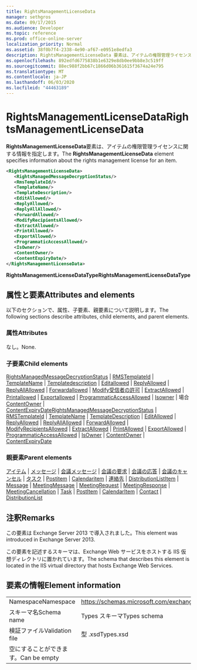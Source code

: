 ```yaml
---
title: RightsManagementLicenseData
manager: sethgros
ms.date: 09/17/2015
ms.audience: Developer
ms.topic: reference
ms.prod: office-online-server
localization_priority: Normal
ms.assetid: 38f0b7f4-2338-4e90-af67-e0951e8edfa3
description: RightsManagementLicenseData 要素は、アイテムの権限管理ライセンスに関する情報を指定します。
ms.openlocfilehash: 892edfd6775838b1e6329e8db0ee9bb8e3c519ff
ms.sourcegitcommit: 88ec988f2bb67c1866d06b361615f3674a24e795
ms.translationtype: MT
ms.contentlocale: ja-JP
ms.lasthandoff: 06/03/2020
ms.locfileid: "44463189"
---
```

# <a name="rightsmanagementlicensedata"></a><span data-ttu-id="23e47-103">RightsManagementLicenseData</span><span class="sxs-lookup"><span data-stu-id="23e47-103">RightsManagementLicenseData</span></span>

<span data-ttu-id="23e47-104">**RightsManagementLicenseData**要素は、アイテムの権限管理ライセンスに関する情報を指定します。</span><span class="sxs-lookup"><span data-stu-id="23e47-104">The **RightsManagementLicenseData** element specifies information about the rights management license for an item.</span></span> 
  
```XML
<RightsManagementLicenseData>
   <RightsManagedMessageDecryptionStatus/>
   <RmsTemplateId/>
   <TemplateName/>
   <TemplateDescription/>
   <EditAllowed/>
   <ReplyAllowed/>
   <ReplyAllAllowed/>
   <ForwardAllowed/>
   <ModifyRecipientsAllowed/>
   <ExtractAllowed/>
   <PrintAllowed/>
   <ExportAllowed/>
   <ProgrammaticAccessAllowed/>
   <IsOwner/>
   <ContentOwner/>
   <ContentExpiryDate/>
</RightsManagementLicenseData>
```

 <span data-ttu-id="23e47-105">**RightsManagementLicenseDataType**</span><span class="sxs-lookup"><span data-stu-id="23e47-105">**RightsManagementLicenseDataType**</span></span>
## <a name="attributes-and-elements"></a><span data-ttu-id="23e47-106">属性と要素</span><span class="sxs-lookup"><span data-stu-id="23e47-106">Attributes and elements</span></span>

<span data-ttu-id="23e47-107">以下のセクションで、属性、子要素、親要素について説明します。</span><span class="sxs-lookup"><span data-stu-id="23e47-107">The following sections describe attributes, child elements, and parent elements.</span></span>
  
### <a name="attributes"></a><span data-ttu-id="23e47-108">属性</span><span class="sxs-lookup"><span data-stu-id="23e47-108">Attributes</span></span>

<span data-ttu-id="23e47-109">なし。</span><span class="sxs-lookup"><span data-stu-id="23e47-109">None.</span></span>
  
### <a name="child-elements"></a><span data-ttu-id="23e47-110">子要素</span><span class="sxs-lookup"><span data-stu-id="23e47-110">Child elements</span></span>

<span data-ttu-id="23e47-111">[RightsManagedMessageDecryptionStatus](rightsmanagedmessagedecryptionstatus.md)  | [RMSTemplateId](rmstemplateid.md)  | [TemplateName](templatename.md)  | [Templatedescription](templatedescription.md)  | [Editallowed](editallowed.md)  | [ReplyAllowed](replyallowed.md)  | [ReplyAllAllowed](replyallallowed.md)  | [Forwardallowed](forwardallowed.md)  | [Modify受信者の許可](modifyrecipientsallowed.md)  | [ExtractAllowed](extractallowed.md)  | [Printallowed](printallowed.md)  | [Exportallowed](exportallowed.md)  | [ProgrammaticAccessAllowed](programmaticaccessallowed.md)  | [Isowner](isowner.md)  |  場合[ContentOwner](contentowner.md)  | [ContentExpiryDate](contentexpirydate.md)</span><span class="sxs-lookup"><span data-stu-id="23e47-111">[RightsManagedMessageDecryptionStatus](rightsmanagedmessagedecryptionstatus.md) | [RMSTemplateId](rmstemplateid.md) | [TemplateName](templatename.md) | [TemplateDescription](templatedescription.md) | [EditAllowed](editallowed.md) | [ReplyAllowed](replyallowed.md) | [ReplyAllAllowed](replyallallowed.md) | [ForwardAllowed](forwardallowed.md) | [ModifyRecipientsAllowed](modifyrecipientsallowed.md) | [ExtractAllowed](extractallowed.md) | [PrintAllowed](printallowed.md) | [ExportAllowed](exportallowed.md) | [ProgrammaticAccessAllowed](programmaticaccessallowed.md) | [IsOwner](isowner.md) | [ContentOwner](contentowner.md) | [ContentExpiryDate](contentexpirydate.md)</span></span>
  
### <a name="parent-elements"></a><span data-ttu-id="23e47-112">親要素</span><span class="sxs-lookup"><span data-stu-id="23e47-112">Parent elements</span></span>

<span data-ttu-id="23e47-113">[アイテム](item.md)  | [メッセージ](message-ex15websvcsotherref.md)  | [会議メッセージ](meetingmessage.md)  | [会議の要求](meetingrequest.md)  | [会議の応答](meetingresponse.md)  | [会議のキャンセル](meetingcancellation.md)  | [タスク](task.md)  | [Postitem](postitem.md)  | [Calendaritem](calendaritem.md)  | [連絡先](contact.md)  | [DistributionList](distributionlist.md)</span><span class="sxs-lookup"><span data-stu-id="23e47-113">[Item](item.md) | [Message](message-ex15websvcsotherref.md) | [MeetingMessage](meetingmessage.md) | [MeetingRequest](meetingrequest.md) | [MeetingResponse](meetingresponse.md) | [MeetingCancellation](meetingcancellation.md) | [Task](task.md) | [PostItem](postitem.md) | [CalendarItem](calendaritem.md) | [Contact](contact.md) | [DistributionList](distributionlist.md)</span></span>
  
## <a name="remarks"></a><span data-ttu-id="23e47-114">注釈</span><span class="sxs-lookup"><span data-stu-id="23e47-114">Remarks</span></span>

<span data-ttu-id="23e47-115">この要素は Exchange Server 2013 で導入されました。</span><span class="sxs-lookup"><span data-stu-id="23e47-115">This element was introduced in Exchange Server 2013.</span></span>
  
<span data-ttu-id="23e47-116">この要素を記述するスキーマは、Exchange Web サービスをホストする IIS 仮想ディレクトリに置かれています。</span><span class="sxs-lookup"><span data-stu-id="23e47-116">The schema that describes this element is located in the IIS virtual directory that hosts Exchange Web Services.</span></span>
  
## <a name="element-information"></a><span data-ttu-id="23e47-117">要素の情報</span><span class="sxs-lookup"><span data-stu-id="23e47-117">Element information</span></span>

|||
|:-----|:-----|
|<span data-ttu-id="23e47-118">Namespace</span><span class="sxs-lookup"><span data-stu-id="23e47-118">Namespace</span></span>  <br/> |https://schemas.microsoft.com/exchange/services/2006/types  <br/> |
|<span data-ttu-id="23e47-119">スキーマ名</span><span class="sxs-lookup"><span data-stu-id="23e47-119">Schema name</span></span>  <br/> |<span data-ttu-id="23e47-120">Types スキーマ</span><span class="sxs-lookup"><span data-stu-id="23e47-120">Types schema</span></span>  <br/> |
|<span data-ttu-id="23e47-121">検証ファイル</span><span class="sxs-lookup"><span data-stu-id="23e47-121">Validation file</span></span>  <br/> |<span data-ttu-id="23e47-122">型 .xsd</span><span class="sxs-lookup"><span data-stu-id="23e47-122">Types.xsd</span></span>  <br/> |
|<span data-ttu-id="23e47-123">空にすることができます。</span><span class="sxs-lookup"><span data-stu-id="23e47-123">Can be empty</span></span>  <br/> ||
   

